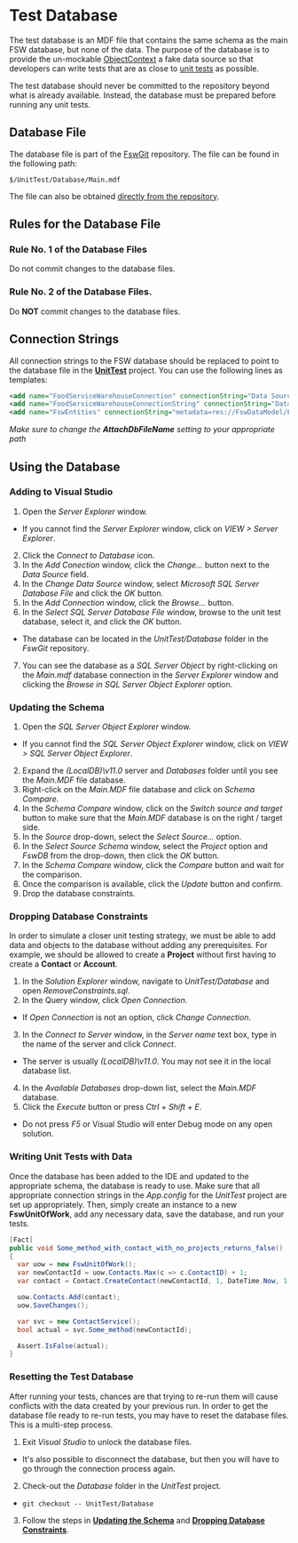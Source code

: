 # Test Database
The test database is an MDF file that contains the same schema as the main FSW database,
but none of the data.  The purpose of the database is to provide the un-mockable
[ObjectContext](https://msdn.microsoft.com/en-us/library/system.data.objects.objectcontext%28v=vs.110%29.aspx) a fake data source so that developers can write tests that
are as close to [unit tests](UnitTesting) as possible.

The test database should never be committed to the repository beyond what is already
available.  Instead, the database must be prepared before running any unit tests.

## Database File
The database file is part of the [FswGit](FSW/FswGit) repository.  The file can
be found in the following path:

`$/UnitTest/Database/Main.mdf`

The file can also be obtained [directly from the repository](FSW/FswGit/UnitTest/Database).

## Rules for the Database File
### Rule No. 1 of the Database Files
Do not commit changes to the database files.

### Rule No. 2 of the Database Files.
Do **NOT** commit changes to the database files.

## Connection Strings
All connection strings to the FSW database should be replaced to point to the database
file in the [**UnitTest**](TFS/FswGit/UnitTest) project.  You can use the following lines as templates:

```xml
<add name="FoodServiceWarehouseConnection" connectionString="Data Source=(LocalDB)\v11.0;AttachDbFileName=C:\FSWGIT\FSWGIT\UNITTEST\DATABASE\MAIN.MDF;Integrated Security=True;Pooling=False;MultipleActiveResultSets=False;Connect Timeout=30" providerName="System.Data.SqlClient" />
<add name="FoodServiceWarehouseConnectionString" connectionString="Data Source=(LocalDB)\v11.0;AttachDbFileName=C:\FSWGIT\FSWGIT\UNITTEST\DATABASE\MAIN.MDF;Integrated Security=True;Pooling=False;MultipleActiveResultSets=False;Connect Timeout=30" providerName="System.Data.SqlClient" />
<add name="FswEntities" connectionString="metadata=res://FswDataModel/FswDataModel.Main.FswDataModel.csdl|res://FswDataModel/FswDataModel.Main.FswDataModel.ssdl|res://FswDataModel/FswDataModel.Main.FswDataModel.msl;provider=System.Data.SqlClient;provider connection string=&quot;Data Source=(LocalDB)\v11.0;AttachDbFileName=C:\FSWGIT\FSWGIT\UNITTEST\DATABASE\MAIN.MDF;Integrated Security=True;Pooling=False;MultipleActiveResultSets=False;Connect Timeout=30&quot;" providerName="System.Data.EntityClient" />
```
_Make sure to change the **AttachDbFileName** setting to your appropriate path_

## Using the Database
### Adding to Visual Studio
1. Open the _Server Explorer_ window.
  * If you cannot find the _Server Explorer_ window, click on _VIEW > Server Explorer_.
2. Click the _Connect to Database_ icon.
3. In the _Add Conection_ window, click the _Change..._ button next to the _Data
Source_ field.
4. In the _Change Data Source_ window, select _Microsoft SQL Server Database File_
and click the _OK_ button.
5. In the _Add Connection_ window, click the _Browse..._ button.
6. In the _Select SQL Server Database File_ window, browse to the unit test database,
select it, and click the _OK_ button.
  * The database can be located in the _UnitTest/Database_ folder in the _FswGit_
  repository.
7. You can see the database as a _SQL Server Object_ by right-clicking on the _Main.mdf_
database connection in the _Server Explorer_ window and clicking the _Browse in
SQL Server Object Explorer_ option.

### Updating the Schema
1. Open the _SQL Server Object Explorer_ window.
  * If you cannot find the _SQL Server Object Explorer_ window, click on _VIEW >
  SQL Server Object Explorer_.
2. Expand the _(LocalDB)\v11.0_ server and _Databases_ folder until you see the
_Main.MDF_ file database.
3. Right-click on the _Main.MDF_ file database and click on _Schema Compare_.
4. In the _Schema Compare_ window, click on the _Switch source and target_ button
to make sure that the _Main.MDF_ database is on the right / target side.
5. In the _Source_ drop-down, select the _Select Source..._ option.
6. In the _Select Source Schema_ window, select the _Project_ option and _FswDB_
from the drop-down, then click the _OK_ button.
7. In the _Schema Compare_ window, click the _Compare_ button and wait for the
comparison.
8. Once the comparison is available, click the _Update_ button and confirm.
9. Drop the database constraints.

### Dropping Database Constraints
In order to simulate a closer unit testing strategy, we must be able to add data
and objects to the database without adding any prerequisites.  For example, we should
be allowed to create a **Project** without first having to create a **Contact**
or **Account**.
1. In the _Solution Explorer_ window, navigate to _UnitTest/Database_ and open
_RemoveConstraints.sql_.
2. In the Query window, click _Open Connection_.
  * If _Open Connection_ is not an option, click _Change Connection_.
3. In the _Connect to Server_ window, in the _Server name_ text box, type in the
name of the server and click _Connect_.
  * The server is usually _(LocalDB)\v11.0_.  You may not see it in the local database
  list.
4. In the _Available Databases_ drop-down list, select the _Main.MDF_ database.
5. Click the _Execute_ button or press _Ctrl + Shift + E_.
  * Do not press _F5_ or Visual Studio will enter Debug mode on any open solution.

### Writing Unit Tests with Data
Once the database has been added to the IDE and updated to the appropriate schema,
the database is ready to use.  Make sure that all appropriate connection strings
in the _App.config_ for the _UnitTest_ project are set up appropriately.  Then,
simply create an instance to a new **FswUnitOfWork**, add any necessary data, save
the database, and run your tests.

```csharp
[Fact]
public void Some_method_with_contact_with_no_projects_returns_false()
{
  var uow = new FswUnitOfWork();
  var newContactId = uow.Contacts.Max(c => c.ContactID) + 1;
  var contact = Contact.CreateContact(newContactId, 1, DateTime.Now, 1, 1, true);

  uow.Contacts.Add(contact);
  uow.SaveChanges();

  var svc = new ContactService();
  bool actual = svc.Some_method(newContactId);

  Assert.IsFalse(actual);
}
```
### Resetting the Test Database
After running your tests, chances are that trying to re-run them will cause conflicts
with the data created by your previous run.  In order to get the database file ready
to re-run tests, you may have to reset the database files.  This is a multi-step
process.
1. Exit _Visual Studio_ to unlock the database files.
  * It's also possible to disconnect the database, but then you will have to go
  through the connection process again.
2. Check-out the _Database_ folder in the _UnitTest_ project.
  * `git checkout -- UnitTest/Database`
3. Follow the steps in **[Updating the Schema](#updating-the-schema)** and
 **[Dropping Database Constraints](#dropping-database-constraints)**.
